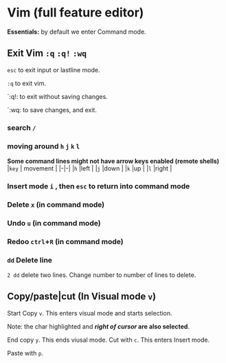 # Vim (full feature editor)
**Essentials:** by default we enter Command mode.

##  Exit Vim  `:q` `:q!` `:wq`
`esc` to exit input or lastline mode.

`:q` to exit vim.

`:q!: to exit without saving changes.

`:wq: to save changes, and exit.

### search `/`

### moving around `h` `j` `k` `l`
**Some command lines might not have arrow keys enabled (remote shells)**
|`key` | movement |
|-|-|
|`h` |left |
|`j` |down |
|`k` |up |
|`l` |right |

### Insert mode `i` , then `esc` to return into command mode
### Delete `x` (in command mode)
### Undo `u` (in command mode)
### Redoo `ctrl`**+**`R` (in command mode)
### `dd` Delete line
`2 dd` delete two lines. Change number to number of lines to delete.

## Copy/paste|cut (In Visual mode `v`)
Start Copy `v`. This enters visual mode and starts selection.

Note: the char highlighted and __*right of cursor* are also selected__.

End copy `y`. This ends viusal mode. 
Cut with `c`. This enters Insert mode.

Paste with `p`. 
